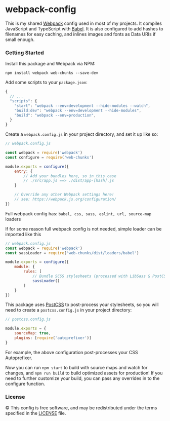 # webpack-config

This is my shared [Webpack](http://webpack.github.io) config used in most of my projects. It compiles JavaScript and TypeScript with [Babel](https://babeljs.io). It is also configured to add hashes to filenames for easy caching, and inlines images and fonts as Data URIs if small enough.

### Getting Started

Install this package and Webpack via NPM:

```
npm install webpack web-chunks --save-dev
```

Add some scripts to your `package.json`:

```js
{
  // ...
  "scripts": {
    "start": "webpack --env=development --hide-modules --watch",
    "build:dev": "webpack --env=development --hide-modules",
    "build": "webpack --env=production",
  }
}
```

Create a `webpack.config.js` in your project directory, and set it up like so:

```js
// webpack.config.js

const webpack = require('webpack')
const configure = require('web-chunks')

module.exports = configure({
    entry: {
        // Add your bundles here, so in this case
        // ./src/app.js ==> ./dist/app-[hash].js
    }

    // Override any other Webpack settings here!
    // see: https://webpack.js.org/configuration/
})
```

Full webpack config has: `babel, css, sass, eslint, url, source-map` loaders

If for some reason full webpack config is not needed, simple loader can be imported like this

```js
// webpack.config.js
const webpack = require('webpack')
const sassLoader = require('web-chunks/dist/loaders/babel')

module.exports = configure({
    module: {
        rules: [
            // Bundle SCSS stylesheets (processed with LibSass & PostCSS), extract to single CSS file per bundle.
            sassLoader()
        ]
    }
})
```

This package uses [PostCSS](https://postcss.org/) to post-process your stylesheets, so you will need to create a `postcss.config.js` in your project directory:

```js
// postcss.config.js

module.exports = {
    sourceMap: true,
    plugins: [require('autoprefixer')]
}
```

For example, the above configuration post-processes your CSS Autoprefixer.

Now you can run `npm start` to build with source maps and watch for changes, and `npm run build` to build optimized assets for production! If you need to further customize your build, you can pass any overrides in to the configure function.

### License

&copy; This config is free software, and may be redistributed under the
terms specified in the [LICENSE](https://github.com/bafxyz/config/blob/master/LICENSE) file.
